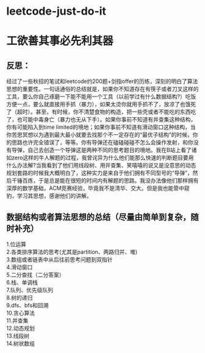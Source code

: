 # leetcode-just-do-it

工欲善其事必先利其器  
====


反思：
-------
经过了一些秋招的笔试和leetcode约200题+剑指offer的历练，深刻的明白了算法思想的重要性。一句话通俗的总结就是，如果你不知道存在有筷子或者刀叉这样的工具，要么你自己琢磨一下能不能用一个工具（以前学过有什么数据结构?）吃饭方便一点，要么就直接用手抓（暴力），如果太烫你就用手抓不了，放凉了也饿死了（超时）。甚至，有时候，你不清楚食物的构造，把一些壳或者不能吃的东西吃了，也可能中毒身亡（暴力也无从下手）。如果你事前不知道有并查集这种结构，你有可能陷入到time limited的境地；如果你事前不知道有滑动窗口这种结构，当你苦思冥想以为遇到最大最小就要去找那个不一定存在的“最优子结构”的时候，你的思路也许完全错误了，等等。你有导弹还在磕磕碰碰不怎么会操作发射，和你没有导弹，自己去创造一个导弹这是两种不同的思考题目的境地。我在B站上看了诸如zero这样的牛人解题的过程，我曾诧异为什么他们能那么快速的判断题目要用什么办法解?当我看到了他们用线段树、用并查集、笑嘻嘻的说又是没意思的动态规划套路的时候我大概明白了，这种实力是来自于他们拥有不同型号的“导弹”，然后千锤百炼，于是总是能在很短的时间内有解题的思路。我没办法像他们那样拥有深厚的数学基础，ACM竞赛经验，毕竟我不是清华、交大。但是我也能管中窥豹，学习其思想，感谢他们的讲解。    

数据结构或者算法思想的总结（尽量由简单到复杂，随时补充）
-------
1.位运算  
2.各类排序算法的思考(尤其是partition、两路归并、堆)  
3.数组或者链表中从后往前思考问题到双指针  
4.滑动窗口  
5.二分查找（二分答案）  
6.栈、单调栈  
7.队列、优先级队列  
8.树的递归  
9.dfs、bfs和回溯  
10.贪心算法  
11.并查集  
12.动态规划  
13.线段树  
14.树状数组  

